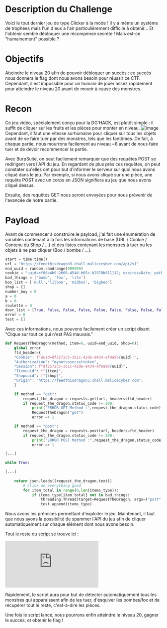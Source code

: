 # Description du Challenge
Voici le tout dernier jeu de type Clicker à la mode !
Il y a même un système de trophées mais l'un d'eux a l'air particulièrement difficile à obtenir...
Et l'obtenir semble débloquer une récompense secrète !
Mais est-ce "humainement" possible ?

# Objectifs
Atteindre le niveau 20 afin de pouvoir débloquer un succès : ce succès nous donnera le flag dont nous avons besoin pour réussir ce CTF. Cependant, il est impossible pour un humain de jouer assez rapidement pour atteindre le niveau 20 avant de mourir à cause des monstres.
# Recon
Ce jeu vidéo, spécialement conçu pour la DG'HACK, est plutôt simple : il suffit de cliquer sur les fruits et les pièces pour monter en niveau.
![image](https://github.com/user-attachments/assets/1d868589-b304-4752-b833-1e815257cc07)
Cependant, il faut une vitesse surhumaine pour cliquer sur tous les objets avant de se faire tuer par des monstres, tels que les fantômes. De fait, à chaque partie, nous mourrons facilement au niveau ~8 avant de nous faire tuer et de devoir recommencer la partie.

Avec BurpSuite, on peut facilement remarquer que des requêtes POST se redirigent vers l'API du jeu. En regardant de plus près ces requêtes, on peut constater qu'elles ont pour but d'informer le serveur sur quoi nous avons cliqué dans le jeu. Par exemple, si nous avons cliqué sur une pièce, une requête POST avec un corps en JSON signifiera au jeu que nous avons cliqué dessus.

Ensuite, des requêtes GET nous seront envoyées pour nous prévenir de l'avancée de notre partie.

# Payload

Avant de commencer à construire le payload, j'ai fait une énumération de variables contenant à la fois les informations de base (URL / Cookie / Contenu du Shop / ...) et des listes contenant les monstres à tuer ou les objets à ne pas cliquer (Boo / bombe / ...).
```python
start = time.time()
url = "https://feedthisdragon3.chall.malicecyber.com/api/v1"
end_uuid = random.randrange(999999)
cookie = "uuid=cf86a4b9-2666-454d-b65c-b2970b811112; expires=Date; path=/\";"
bad_things = ['bomb', 'fox', 'life']
boo_list = ['null','lilboo', 'midboo', 'bigboo']
shop = []
number_buy = 0
a = 0 
b = 0
roulette = 0
door_list = [True, False, False, False, False, False, False, False, False, False, False, False, False, False, False, False, False]
error = 0
test = []
```

Avec ces informations, nous pouvons facilement créer un script disant "Clique sur tout ce qui n'est PAS mauvais."
```python
def RequestTheDragon(method, item=0, uuid=end_uuid, shop=0):
    global error
    ftd_header={
    "Cookie": f"uuid=df2572c5-361c-42de-9434-af9a9b{uuid};",
    "Authorization": "mynotsosecrettoken",
    "Session": f"df2572c5-361c-42de-9434-af9a9b{uuid}",
    "Itemuuid": f"{item}",
    "Shopuuid": f"{shop}",
    "Origin": "https://feedthisdragon3.chall.malicecyber.com",
    }

    if method == "get":
        request_the_dragon = requests.get(url, headers=ftd_header)
        if request_the_dragon.status_code != 200:
            print("ERROR GET Method :",request_the_dragon.status_code)
            RequestTheDragon("get")
            error =+ 1

    if method == "post":
        request_the_dragon = requests.post(url, headers=ftd_header)
        if request_the_dragon.status_code != 200:
            print("ERROR POST Method :",request_the_dragon.status_code)
            error =+ 1

[...]

while True:

[...]
 
    return json.loads((request_the_dragon.text))
        # Click on everything good
        for item_total in range(0,len(items_type)):
            if items_type[item_total] not in bad_things:
                threading.Thread(target=RequestTheDragon, args=("post", items_uuid[item_total])).start()
                test.append(items_type)
```

Nous avons les prémices permettant d'exploiter le jeu. Maintenant, il faut que nous ayons la possibilité de spammer l'API du jeu afin de cliquer automatiquement sur chaque élément dont nous avons besoin.

Tout le reste du script se trouve ici :

![exploit_the_dragon](https://github.com/PurpulHat/DG-hAck/blob/main/exploit_the_dragon.py)

Rapidement, le script aura pour but de détecter automatiquement tous les monstres qui apparaissent afin de les tuer, d'esquiver les bombes/fox et de récupérer tout le reste, c'est-à-dire les pièces.

Une fois le script lancé, nous pourrons enfin atteindre le niveau 20, gagner le succès, et obtenir le flag !
